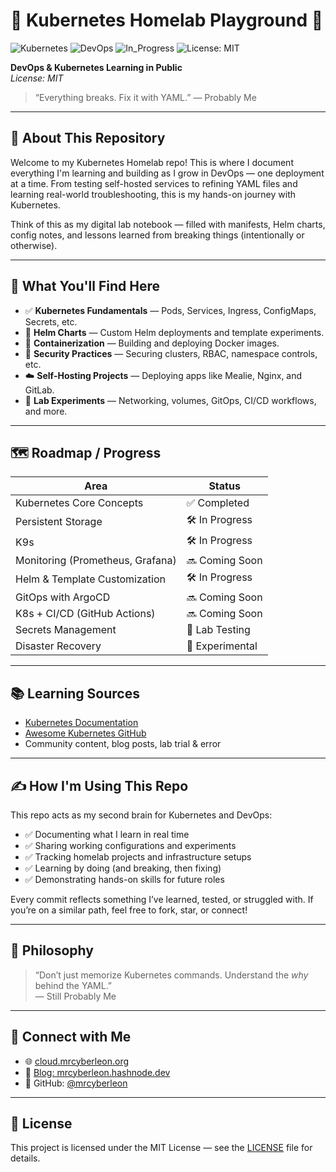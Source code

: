 # 🧪 Kubernetes Homelab Playground 🚀

![Kubernetes](https://img.shields.io/badge/Kubernetes-Homelab-blue?logo=kubernetes)
![DevOps](https://img.shields.io/badge/DevOps-Learning-orange?logo=github)
![In_Progress](https://img.shields.io/badge/Status-Learning_in_Public-yellow)
![License: MIT](https://img.shields.io/badge/License-MIT-green.svg)

**DevOps & Kubernetes Learning in Public**  
_License: MIT_

> “Everything breaks. Fix it with YAML.” — Probably Me

---

## 📘 About This Repository

Welcome to my Kubernetes Homelab repo! This is where I document everything I'm learning and building as I grow in DevOps — one deployment at a time. From testing self-hosted services to refining YAML files and learning real-world troubleshooting, this is my hands-on journey with Kubernetes.

Think of this as my digital lab notebook — filled with manifests, Helm charts, config notes, and lessons learned from breaking things (intentionally or otherwise).

---

## 🧱 What You'll Find Here

- ✅ **Kubernetes Fundamentals** — Pods, Services, Ingress, ConfigMaps, Secrets, etc.
- 🔧 **Helm Charts** — Custom Helm deployments and template experiments.
- 🐳 **Containerization** — Building and deploying Docker images.
- 🔐 **Security Practices** — Securing clusters, RBAC, namespace controls, etc.
- ☁️ **Self-Hosting Projects** — Deploying apps like Mealie, Nginx, and GitLab.
- 🧪 **Lab Experiments** — Networking, volumes, GitOps, CI/CD workflows, and more.

---

## 🗺️ Roadmap / Progress

| Area                          | Status           |
|-------------------------------|------------------|
| Kubernetes Core Concepts      | ✅ Completed |
| Persistent Storage            | 🛠️ In Progress |
| K9s                           | 🛠️ In Progress |
| Monitoring (Prometheus, Grafana) | 🔜 Coming Soon |
| Helm & Template Customization | 🛠️ In Progress |
| GitOps with ArgoCD            | 🔜 Coming Soon |
| K8s + CI/CD (GitHub Actions)  | 🔜 Coming Soon |
| Secrets Management            | 🧪 Lab Testing |
| Disaster Recovery             | 🧪 Experimental |

---

## 📚 Learning Sources

- [Kubernetes Documentation](https://kubernetes.io/docs/)
- [Awesome Kubernetes GitHub](https://github.com/ramitsurana/awesome-kubernetes)
- Community content, blog posts, lab trial & error

---

## ✍️ How I'm Using This Repo

This repo acts as my second brain for Kubernetes and DevOps:

- ✅ Documenting what I learn in real time
- ✅ Sharing working configurations and experiments
- ✅ Tracking homelab projects and infrastructure setups
- ✅ Learning by doing (and breaking, then fixing)
- ✅ Demonstrating hands-on skills for future roles

Every commit reflects something I’ve learned, tested, or struggled with. If you’re on a similar path, feel free to fork, star, or connect!

---

## 🧠 Philosophy

> “Don’t just memorize Kubernetes commands. Understand the *why* behind the YAML.”  
> — Still Probably Me

---

## 🤝 Connect with Me

- 🌐 [cloud.mrcyberleon.org](https://cloud.mrcyberleon.org)
- 📝 [Blog: mrcyberleon.hashnode.dev](https://mrcyberleon.hashnode.dev)
- 🐙 GitHub: [@mrcyberleon](https://github.com/mrcyberleon)

---

## 📄 License

This project is licensed under the MIT License — see the [LICENSE](./LICENSE) file for details.
